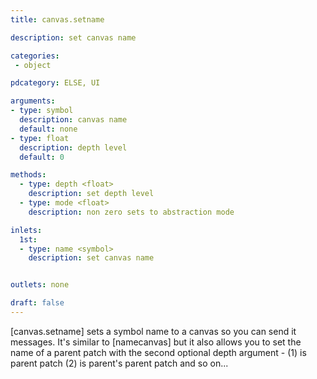 ```yaml
---
title: canvas.setname

description: set canvas name

categories:
 - object

pdcategory: ELSE, UI

arguments:
- type: symbol
  description: canvas name
  default: none
- type: float
  description: depth level
  default: 0

methods:
  - type: depth <float>
    description: set depth level
  - type: mode <float>
    description: non zero sets to abstraction mode

inlets:
  1st:
  - type: name <symbol>
    description: set canvas name


outlets: none

draft: false
---
```


[canvas.setname] sets a symbol name to a canvas so you can send it messages. It's similar to [namecanvas] but it also allows you to set the name of a parent patch with the second optional depth argument - (1) is parent patch (2) is parent's parent patch and so on...
